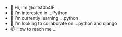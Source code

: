 - 👋 Hi, I’m @cr1st0b4lF
- 👀 I’m interested in ...Python
- 🌱 I’m currently learning ...python
- 💞️ I’m looking to collaborate on ...python and django
- 📫 How to reach me ...

<!---
cr1st0b4lF/cr1st0b4lF is a ✨ special ✨ repository because its `README.md` (this file) appears on your GitHub profile.
You can click the Preview link to take a look at your changes.
--->
